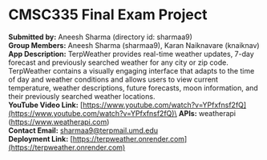 # CMSC335 Final Exam Project

**Submitted by:** Aneesh Sharma (directory id: sharmaa9)\
**Group Members:** Aneesh Sharma (sharmaa9), Karan Naiknavare (knaiknav)\
**App Description:** TerpWeather provides real-time weather updates, 7-day forecast and previously searched weather for any city or zip code. TerpWeather contains a visually engaging interface that adapts to the time of day and weather conditions and allows users to view current temperature, weather descriptions, future forecasts, moon information, and their previously searched weather locations.\
**YouTube Video Link:** [https://www.youtube.com/watch?v=YPfxfnsf2fQ](https://www.youtube.com/watch?v=YPfxfnsf2fQ)\
**APIs:** weatherapi (https://www.weatherapi.com)\
**Contact Email:** <sharmaa9@terpmail.umd.edu>\
**Deployment Link:** [https://terpweather.onrender.com](https://terpweather.onrender.com)